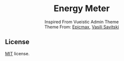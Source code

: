 <br>
<br>

<h1 align="center"> Energy Meter </h1>

<p align="center">
  Inspired From Vueistic Admin Theme</br>
  Theme From: <a href="https://epicmax.co">Epicmax</a>, <a href="https://www.xxsavitski.com">Vasili Savitski</a>
</p>

## License

[MIT](https://github.com/epicmaxco/vuestic-admin/blob/master/LICENSE) license.
